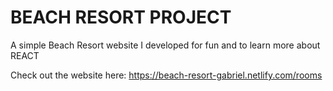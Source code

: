 # BEACH RESORT PROJECT

A simple Beach Resort website I developed for fun and to learn more about REACT

Check out the website here: https://beach-resort-gabriel.netlify.com/rooms

